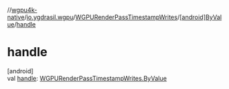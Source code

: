 //[wgpu4k-native](../../../../index.md)/[io.ygdrasil.wgpu](../../index.md)/[WGPURenderPassTimestampWrites](../index.md)/[[android]ByValue](index.md)/[handle](handle.md)

# handle

[android]\
val [handle](handle.md): [WGPURenderPassTimestampWrites.ByValue](../../../io.ygdrasil.wgpu.android/-w-g-p-u-render-pass-timestamp-writes/-by-value/index.md)